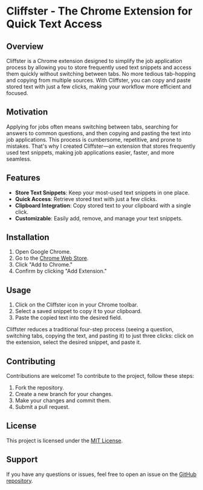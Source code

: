 # Cliffster - The Chrome Extension for Quick Text Access

## Overview
Cliffster is a Chrome extension designed to simplify the job application process by allowing you to store frequently used text snippets and access them quickly without switching between tabs. No more tedious tab-hopping and copying from multiple sources. With Cliffster, you can copy and paste stored text with just a few clicks, making your workflow more efficient and focused.

## Motivation
Applying for jobs often means switching between tabs, searching for answers to common questions, and then copying and pasting the text into job applications. This process is cumbersome, repetitive, and prone to mistakes. That's why I created Cliffster—an extension that stores frequently used text snippets, making job applications easier, faster, and more seamless.

## Features
- **Store Text Snippets**: Keep your most-used text snippets in one place.
- **Quick Access**: Retrieve stored text with just a few clicks.
- **Clipboard Integration**: Copy stored text to your clipboard with a single click.
- **Customizable**: Easily add, remove, and manage your text snippets.

## Installation
1. Open Google Chrome.
2. Go to the [Chrome Web Store](YOUR_EXTENSION_URL).
3. Click "Add to Chrome."
4. Confirm by clicking "Add Extension."

## Usage
1. Click on the Cliffster icon in your Chrome toolbar.
2. Select a saved snippet to copy it to your clipboard.
3. Paste the copied text into the desired field.

Cliffster reduces a traditional four-step process (seeing a question, switching tabs, copying the text, and pasting it) to just three clicks: click on the extension, select the desired snippet, and paste it.

## Contributing
Contributions are welcome! To contribute to the project, follow these steps:
1. Fork the repository.
2. Create a new branch for your changes.
3. Make your changes and commit them.
4. Submit a pull request.

## License
This project is licensed under the [MIT License](LICENSE).

## Support
If you have any questions or issues, feel free to open an issue on the [GitHub repository](YOUR_REPOSITORY_URL).
